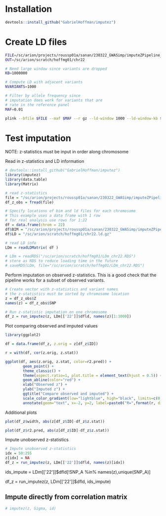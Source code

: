 
# Installation
```r
devtools::install_github("GabrielHoffman/imputez")
```

# Create LD files
```sh
FILE=/sc/arion/projects/roussp01a/sanan/230322_GWASimp/imputeZPipeline_V2/inter/230424/plinkStep2/1kg_chr22
OUT=/sc/arion/scratch/hoffmg01/chr22

# Need large window since variants are dropped
KB=1000000

# Compute LD with adjacent variants
NVARIANTS=1000

# Filter by allele frequency since
# imputation does work for variants that are 
# rate in the reference panel
MAF=0.01 

plink --bfile $FILE --maf $MAF --r gz --ld-window 1000 --ld-window-kb $KB --ld-window-r2 0 --threads 12 --out $OUT
```

# Test imputation
NOTE: z-statistics must be input in order along chromosome

Read in z-statistics and LD information
```r
# devtools::install_github("GabrielHoffman/imputez")
library(imputez)
library(data.table)
library(Matrix)

# read z-statistics
file = "/sc/arion/projects/roussp01a/sanan/230322_GWASimp/imputeZPipeline_V2/exampleForGabriel/GWAS_Zscores_corrected/Bellenguez_AD_chr22.tsv"
df_z_obs = fread(file)

# Specify locations of bim and ld files for each chromosome
# This example uses a data frame with 1 row
# for real analysis use rows for 1:22
df = data.frame(chrom = 22)
df$BIM = "/sc/arion/projects/roussp01a/sanan/230322_GWASimp/imputeZPipeline_V2/inter/230424/plinkStep2/1kg_chr22.bim"
df$LD = "/sc/arion/scratch/hoffmg01/chr22.ld.gz"

# read LD info
LDm = readLDMatrix( df )

# LDm = readRDS("/sc/arion/scratch/hoffmg01/LDm_chr22.RDS")
# store as RDS to reduce loading time in the future
# saveRDS(LDm, file="/sc/arion/scratch/hoffmg01/LDm_chr22.RDS")
```

Perform imputation on observed z-statistics.  This is a good check that the pipeline works for a subset of observed variants.
```r
# Create vector with z-statistics and variant names
# the z-statistics must be sorted by chromosome location
z = df_z_obs$Z
names(z) = df_z_obs$SNP

# Run z-statistic imputation on one chromosome
df_z = run_imputez(z, LDm[['22']]$dfld, names(z)[1:1000])
```

Plot comparing observed and imputed values
```r
library(ggplot2)

df = data.frame(df_z, z.orig = z[df_z$ID]) 

r = with(df, cor(z.orig, z.stat))

ggplot(df, aes(z.orig, z.stat, color=r2.pred)) +
		geom_point() +
		theme_classic() +
		theme(aspect.ratio=1, plot.title = element_text(hjust = 0.5)) +
		geom_abline(color="red") + 
		xlab("Observed z") + 
		ylab("Imputed z") + 
		ggtitle("Compare observed and imputed") +
		scale_color_gradient(low="lightblue", high="black", limits=c(0,1)) +
		annotate(geom="text", x=-2, y=2, label=paste0("R=",format(r, digits=4)))
```

Additional plots
```r
plot(df_z$width, abs(z[df_z$ID]-df_z$z.stat))

plot(df_z$r2.pred, abs(z[df_z$ID]-df_z$z.stat))
```

Impute unobserved z-statistics
```r
# Impute unobserved z-statistics
idx = 50:255
z[idx] = NA
df_z = run_imputez(z, LDm[['22']]$dfld, names(z)[idx])
```

ids_impute = LDm[['22']]$dfld[!SNP_A %in% names(z),unique(SNP_A)]


df_z = run_imputez(z, LDm[['22']]$dfld, ids_impute)




## Impute directly from correlation matrix
```r
# imputez(z, Sigma, id)
```
